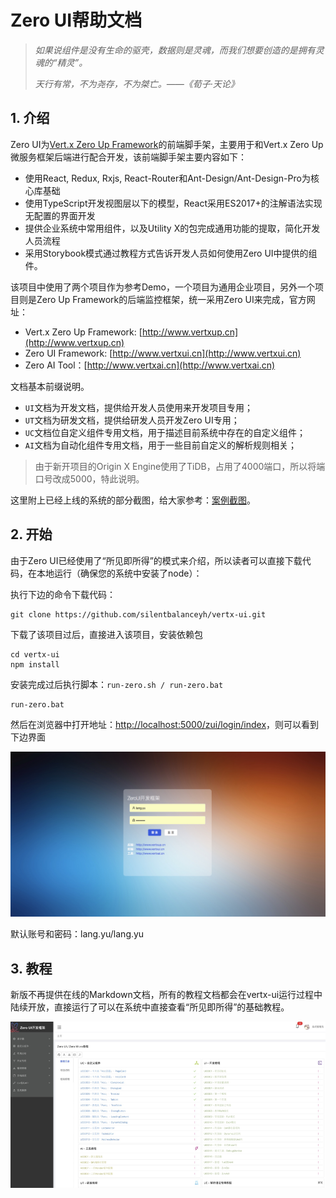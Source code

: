 # Zero UI帮助文档

> _如果说组件是没有生命的驱壳，数据则是灵魂，而我们想要创造的是拥有灵魂的“精灵”。_
>
> _天行有常，不为尧存，不为桀亡。——《荀子·天论》_

## 1. 介绍

Zero UI为[Vert.x Zero Up Framework](http://www.vertxup.cn)的前端脚手架，主要用于和Vert.x Zero Up微服务框架后端进行配合开发，该前端脚手架主要内容如下：

* 使用React, Redux, Rxjs, React-Router和Ant-Design/Ant-Design-Pro为核心库基础
* 使用TypeScript开发视图层以下的模型，React采用ES2017+的注解语法实现无配置的界面开发
* 提供企业系统中常用组件，以及Utility X的包完成通用功能的提取，简化开发人员流程
* 采用Storybook模式通过教程方式告诉开发人员如何使用Zero UI中提供的组件。

该项目中使用了两个项目作为参考Demo，一个项目为通用企业项目，另外一个项目则是Zero Up Framework的后端监控框架，统一采用Zero UI来完成，官方网址：

* Vert.x Zero Up Framework: [http://www.vertxup.cn](http://www.vertxup.cn)
* Zero UI Framework: [http://www.vertxui.cn](http://www.vertxui.cn)
* Zero AI Tool：[http://www.vertxai.cn](http://www.vertxai.cn)

文档基本前缀说明。

* `UI`文档为开发文档，提供给开发人员使用来开发项目专用；
* `UT`文档为研发文档，提供给研发人员开发Zero UI专用；
* `UC`文档位自定义组件专用文档，用于描述目前系统中存在的自定义组件；
* `AI`文档为自动化组件专用文档，用于一些目前自定义的解析规则相关；

> 由于新开项目的Origin X Engine使用了TiDB，占用了4000端口，所以将端口号改成5000，特此说明。

这里附上已经上线的系统的部分截图，给大家参考：[案例截图](/document/zai-xian-demo-jie-tu.md)。

## 2. 开始

由于Zero UI已经使用了“所见即所得”的模式来介绍，所以读者可以直接下载代码，在本地运行（确保您的系统中安装了node）：

执行下边的命令下载代码：

```
git clone https://github.com/silentbalanceyh/vertx-ui.git
```

下载了该项目过后，直接进入该项目，安装依赖包

```
cd vertx-ui
npm install
```

安装完成过后执行脚本：`run-zero.sh / run-zero.bat`

```
run-zero.bat
```

然后在浏览器中打开地址：[http://localhost:5000/zui/login/index](http://localhost:5000/zui/login/index)，则可以看到下边界面

![](/document/backup/image/login.png)

默认账号和密码：lang.yu/lang.yu

## 3. 教程

新版不再提供在线的Markdown文档，所有的教程文档都会在vertx-ui运行过程中陆续开放，直接运行了可以在系统中直接查看“所见即所得”的基础教程。

![](/document/backup/image/mainpage.png)

